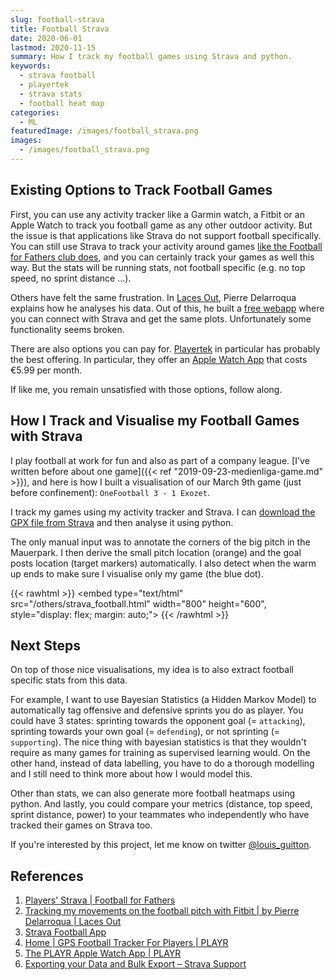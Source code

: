 ```yaml
---
slug: football-strava
title: Football Strava
date: 2020-06-01
lastmod: 2020-11-15
summary: How I track my football games using Strava and python.
keywords:
  - strava football
  - playertek
  - strava stats
  - football heat map
categories:
  - ML
featuredImage: /images/football_strava.png
images:
  - /images/football_strava.png
---
```


## Existing Options to Track Football Games

First, you can use any activity tracker like a Garmin watch, a Fitbit or an Apple Watch to track you football game as any other outdoor activity. But the issue is that applications like Strava do not support football specifically. You can still use Strava to track your activity around games [like the Football for Fathers club does](https://footballforfathers.co.uk/players-strava), and you can certainly track your games as well this way. But the stats will be running stats, not football specific (e.g. no top speed, no sprint distance ...).

Others have felt the same frustration. In [Laces Out](https://thelacesout.com/tracking-my-movements-on-the-football-pitch-with-fitbit-872726e99809), Pierre Delarroqua explains how he analyses his data. Out of this, he built a [free webapp](https://strava-football-app.herokuapp.com/) where you can connect with Strava and get the same plots. Unfortunately some functionality seems broken.

There are also options you can pay for. [Playertek](https://playr.catapultsports.com/eu/#) in particular has probably the best offering. In particular, they offer an [Apple Watch App](https://playr.catapultsports.com/eu/apple-watch/) that costs €5.99 per month.

If like me, you remain unsatisfied with those options, follow along.

## How I Track and Visualise my Football Games with Strava

I play football at work for fun and also as part of a company league.
[I've written before about one game]({{< ref "2019-09-23-medienliga-game.md" >}}), and here is how I built a visualisation of our
March 9th game (just before confinement): `OneFootball 3 - 1 Exozet`.

I track my games using my activity tracker and Strava.
I can [download the GPX file from Strava](https://support.strava.com/hc/en-us/articles/216918437-Exporting-your-Data-and-Bulk-Export) and then analyse it using python.

The only manual input was to annotate the corners of the big pitch in the Mauerpark.
I then derive the small pitch location (orange) and the goal posts location (target markers) automatically.
I also detect when the warm up ends to make sure I visualise only my game (the blue dot).

{{< rawhtml >}}
  <embed type="text/html" src="/others/strava_football.html" width="800" height="600", style="display: flex; margin: auto;">
{{< /rawhtml >}}

## Next Steps

On top of those nice visualisations, my idea is to also extract football specific stats from this data.

For example, I want to use Bayesian Statistics (a Hidden Markov Model) to automatically tag
offensive and defensive sprints you do as player. You could have 3 states: sprinting towards
the opponent goal (= `attacking`), sprinting towards your own goal (= `defending`), or not sprinting (= `supporting`).
The nice thing with bayesian statistics is that they wouldn't require as many games for training as supervised learning would.
On the other hand, instead of data labelling, you have to do a thorough modelling
and I still need to think more about how I would model this.

Other than stats, we can also generate more football heatmaps using python. And lastly, you could compare your metrics (distance, top speed, sprint distance, power) to your teammates who independently who have tracked their games on Strava too.

If you're interested by this project, let me know on twitter [@louis_guitton](https://twitter.com/louis_guitton).

## References

1. [Players' Strava | Football for Fathers](https://footballforfathers.co.uk/players-strava)
1. [Tracking my movements on the football pitch with Fitbit | by Pierre Delarroqua | Laces Out](https://thelacesout.com/tracking-my-movements-on-the-football-pitch-with-fitbit-872726e99809)
1. [Strava Football App](https://strava-football-app.herokuapp.com/)
1. [Home | GPS Football Tracker For Players | PLAYR](https://playr.catapultsports.com/eu/#)
1. [The PLAYR Apple Watch App | PLAYR](https://playr.catapultsports.com/eu/apple-watch/)
1. [Exporting your Data and Bulk Export – Strava Support](https://support.strava.com/hc/en-us/articles/216918437-Exporting-your-Data-and-Bulk-Export)
